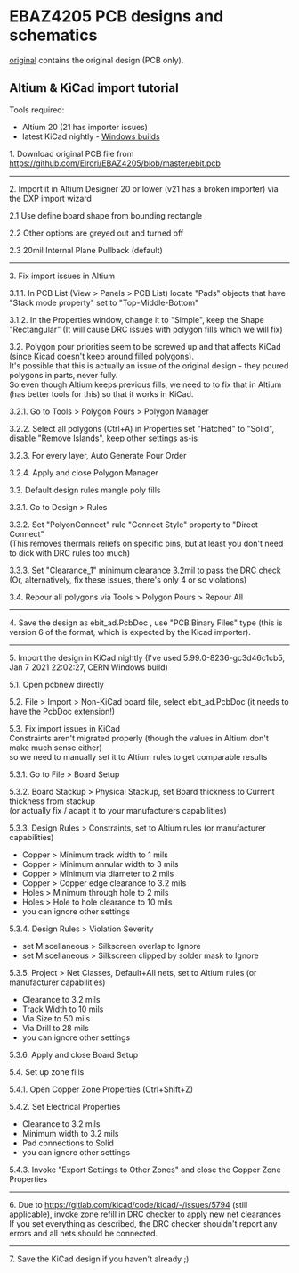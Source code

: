 # EBAZ4205 PCB designs and schematics

[original](./original) contains the original design (PCB only).

## Altium & KiCad import tutorial

Tools required:
- Altium 20 (21 has importer issues)
- latest KiCad nightly - [Windows builds](https://kicad-downloads.s3.cern.ch/index.html?prefix=windows/nightly/)


1\. Download original PCB file from https://github.com/Elrori/EBAZ4205/blob/master/ebit.pcb

---

2\. Import it in Altium Designer 20 or lower (v21 has a broken importer) via the DXP import wizard

2.1 Use define board shape from bounding rectangle

2.2 Other options are greyed out and turned off

2.3 20mil Internal Plane Pullback (default)

---

3\. Fix import issues in Altium

3.1.1. In PCB List (View > Panels > PCB List) locate "Pads" objects that have "Stack mode property" set to "Top-Middle-Bottom"

3.1.2. In the Properties window, change it to "Simple", keep the Shape "Rectangular"
	   (It will cause DRC issues with polygon fills which we will fix)

3.2. Polygon pour priorities seem to be screwed up and that affects KiCad (since Kicad doesn't keep around filled polygons). \
     It's possible that this is actually an issue of the original design - they poured polygons in parts, never fully.
	 \
     So even though Altium keeps previous fills, we need to to fix that in Altium (has better tools for this) so that it works in KiCad.

3.2.1. Go to Tools > Polygon Pours > Polygon Manager

3.2.2. Select all polygons (Ctrl+A) in Properties set "Hatched" to "Solid", disable "Remove Islands", keep other settings as-is

3.2.3. For every layer, Auto Generate Pour Order

3.2.4. Apply and close Polygon Manager

3.3. Default design rules mangle poly fills

3.3.1. Go to Design > Rules

3.3.2. Set "PolyonConnect" rule "Connect Style" property to "Direct Connect" \
       (This removes thermals reliefs on specific pins, but at least you don't need to dick with DRC rules too much)
	   
3.3.3. Set "Clearance_1" minimum clearance 3.2mil to pass the DRC check \
       (Or, alternatively, fix these issues, there's only 4 or so violations)

3.4. Repour all polygons via Tools > Polygon Pours > Repour All

---

4\. Save the design as ebit_ad.PcbDoc , use "PCB Binary Files" type (this is version 6 of the format, which is expected by the Kicad importer).

---

5\. Import the design in KiCad nightly (I've used 5.99.0-8236-gc3d46c1cb5, Jan 7 2021 22:02:27, CERN Windows build) 

5.1. Open pcbnew directly

5.2. File > Import > Non-KiCad board file, select ebit_ad.PcbDoc (it needs to have the PcbDoc extension!)

5.3. Fix import issues in KiCad \
     Constraints aren't migrated properly (though the values in Altium don't make much sense either) \
	 so we need to manually set it to Altium rules to get comparable results
	 
5.3.1. Go to File > Board Setup

5.3.2. Board Stackup > Physical Stackup, set Board thickness to Current thickness from stackup \
       (or actually fix / adapt it to your manufacturers capabilities)

5.3.3. Design Rules > Constraints, set to Altium rules (or manufacturer capabilities)

  - Copper > Minimum track width to 1 mils
  - Copper > Minimum annular width to 3 mils
  - Copper > Minimum via diameter to 2 mils
  - Copper > Copper edge clearance to 3.2 mils
  - Holes > Minimum through hole to 2 mils
  - Holes > Hole to hole clearance to 10 mils
  - you can ignore other settings

5.3.4. Design Rules > Violation Severity

  - set Miscellaneous > Silkscreen overlap to Ignore
  - set Miscellaneous > Silkscreen clipped by solder mask to Ignore

5.3.5. Project > Net Classes, Default+All nets, set to Altium rules (or manufacturer capabilities)

  - Clearance to 3.2 mils
  - Track Width to 10 mils
  - Via Size to 50 mils
  - Via Drill to 28 mils
  - you can ignore other settings

5.3.6. Apply and close Board Setup

5.4. Set up zone fills

5.4.1. Open Copper Zone Properties (Ctrl+Shift+Z)

5.4.2. Set Electrical Properties

  - Clearance to 3.2 mils
  - Minimum width to 3.2 mils
  - Pad connections to Solid
  - you can ignore other settings

5.4.3. Invoke "Export Settings to Other Zones" and close the Copper Zone Properties

---

6\. Due to https://gitlab.com/kicad/code/kicad/-/issues/5794 (still applicable),
   invoke zone refill in DRC checker to apply new net clearances
   \
   If you set everything as described, the DRC checker shouldn't report any errors
   and all nets should be connected.

---

7\. Save the KiCad design if you haven't already ;)
